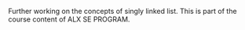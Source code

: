 Further working on the concepts of singly linked list. This is part of the course content of ALX SE PROGRAM.
